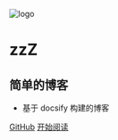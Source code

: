![logo](_media/logo.png)

# zzZ

## 简单的博客

- 基于 docsify 构建的博客

[GitHub](<https://github.com/zyyfsz/zyyfsz.github.io>)
[开始阅读](README.md)
